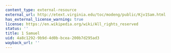 ```yaml
---
content_type: external-resource
external_url: http://etext.virginia.edu/toc/modeng/public/Kjv1Sam.html
has_external_license_warning: true
license: https://en.wikipedia.org/wiki/All_rights_reserved
status: ''
title: 1 Samuel
uid: 4a8c1292-9b9d-4d0b-bcea-200b7d295ad3
wayback_url: ''
---
```

